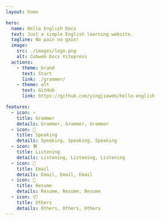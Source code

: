```yaml
---
layout: home

hero:
  name: Hello English Docs
  text: Just a simple English learning website.
  tagline: No pain no gain!
  image:
    src: ./images/logo.png
    alt: Cobweb Docs Vitepress
  actions:
    - theme: brand
      text: Start
      link: ./grammer/
    - theme: alt
      text: GitHub
      link: https://github.com/yingjieweb/hello-english

features:
  - icon: ⚡️
    title: Grammer
    details: Grammer, Grammer, Grammer
  - icon: 🖖
    title: Speaking
    details: Speaking, Speaking, Speaking
  - icon: 🛠️
    title: Listening
    details: Listening, Listening, Listening
  - icon: 🔧
    title: Email
    details: Email, Email, Email
  - icon: 🧱
    title: Resume
    details: Resume, Resume, Resume
  - icon: 📦
    title: Others
    details: Others, Others, Others
---
```


<style>
  :root {
    --vp-home-hero-name-color: transparent;
    --vp-home-hero-name-background: -webkit-linear-gradient(120deg, #bd34fe, #41d1ff);
  }
</style>
